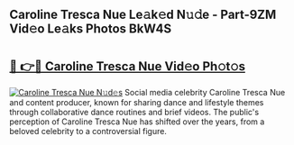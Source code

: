 ## Caroline Tresca Nue Le𝚊k𝚎d N𝚞𝚍e - Part-9ZM Vid𝚎o Le𝚊ks Photos BkW4S

# <h2><a href="http://fb8bd5.evod.top/?m=Caroline+Tresca+Nue">🔗 👉🔴 Caroline Tresca Nue Vid𝚎o Ph𝚘t𝚘s</a></h2>

[![Caroline Tresca Nue N𝚞d𝚎s](https://i.imgur.com/8V9OHl7.gif)](http://fb8bd5.evod.top/?m=Caroline+Tresca+Nue)
Social media celebrity Caroline Tresca Nue and content producer, known for sharing dance and lifestyle themes through collaborative dance routines and brief videos. The public's perception of Caroline Tresca Nue has shifted over the years, from a beloved celebrity to a controversial figure. 
